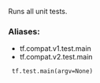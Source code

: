 Runs all unit tests.
### Aliases:
- tf.compat.v1.test.main
- tf.compat.v2.test.main

```
 tf.test.main(argv=None)
```
